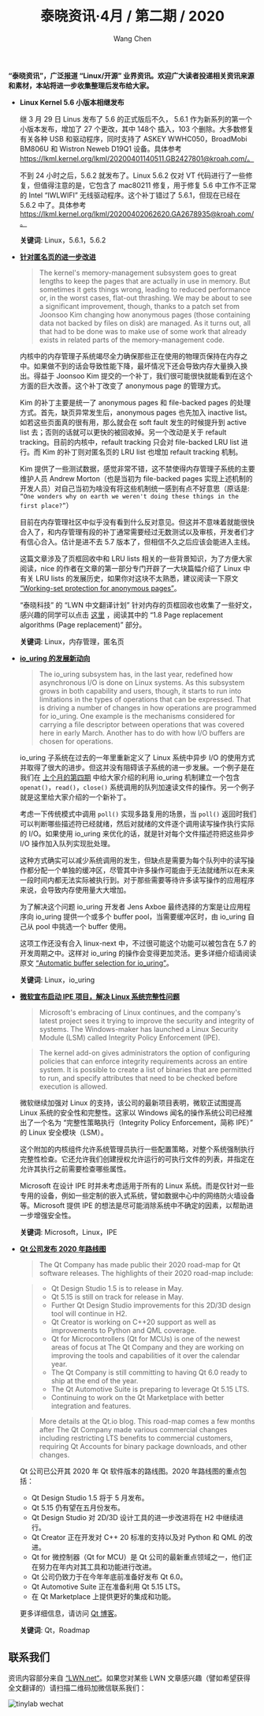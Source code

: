﻿---
title: 泰晓资讯·4月 / 第二期 / 2020
author: 'Wang Chen'
group: news
draft: false
top: false
album: 泰晓资讯
layout: weekly
license: "cc-by-nc-nd-4.0"
permalink: /tinylab-weekly-04-2nd-2020/
tags:
  - Linux
  - 内存管理
  - 匿名页
  - io_uring
  - Microsoft
  - IPE
  - Qt
categories:
  - 泰晓资讯
  - 技术动态
  - 行业动向
---

**“泰晓资讯”，广泛报道 “Linux/开源” 业界资讯。欢迎广大读者投递相关资讯来源和素材，本站将进一步收集整理后发布给大家。**

- **Linux Kernel 5.6 小版本相继发布**

    继 3 月 29 日 Linus 发布了 5.6 的正式版后不久， 5.6.1 作为新系列的第一个小版本发布，增加了 27 个更改，其中 148个 插入，103 个删除。大多数修复有关各种 USB 和驱动程序，同时支持了 ASKEY WWHC050，BroadMobi BM806U 和 Wistron Neweb D19Q1 设备。具体参考 https://lkml.kernel.org/lkml/20200401140511.GB2427801@kroah.com/。

    不到 24 小时之后，5.6.2 就发布了。Linux 5.6.2 仅对 VT 代码进行了一些修复，但值得注意的是，它包含了 mac80211 修复，用于修复 5.6 中工作不正常的 Intel “IWLWIFI” 无线驱动程序。这个补丁错过了 5.6.1，但现在已经在 5.6.2 中了。具体参考 https://lkml.kernel.org/lkml/20200402062620.GA2678935@kroah.com/。

    **关键词**: Linux，5.6.1，5.6.2

- [**针对匿名页的进一步改进**](https://lwn.net/Articles/815342/)

    > The kernel's memory-management subsystem goes to great lengths to keep the pages that are actually in use in memory. But sometimes it gets things wrong, leading to reduced performance or, in the worst cases, flat-out thrashing. We may be about to see a significant improvement, though, thanks to a patch set from Joonsoo Kim changing how anonymous pages (those containing data not backed by files on disk) are managed. As it turns out, all that had to be done was to make use of some work that already exists in related parts of the memory-management code.

    内核中的内存管理子系统竭尽全力确保那些正在使用的物理页保持在内存之中。如果做不到的话会导致性能下降，最坏情况下还会导致内存大量换入换出。得益于 Joonsoo Kim 提交的一个补丁，我们很可能很快就能看到在这个方面的巨大改善。这个补丁改变了 anonymous page 的管理方式。

    Kim 的补丁主要是统一了 anonymous pages 和 file-backed pages 的处理方式。首先，缺页异常发生后，anonymous pages 也先加入 inactive list。如若这些页面真的很有用，那么就会在 soft fault 发生的时候提升到 active list 去；否则的话就可以更快的被回收掉。另一个改动是关于 refault tracking。目前的内核中，refault tracking 只会对 file-backed LRU list 进行。而 Kim 的补丁则对匿名页的 LRU list 也增加 refault tracking 机制。

    Kim 提供了一些测试数据，感觉非常不错，这不禁使得内存管理子系统的主要维护人员 Andrew Morton（也是当初为 file-backed pages 实现上述机制的开发人员）对自己当初为啥没有将这些机制统一感到有点不好意思（原话是: `“One wonders why on earth we weren't doing these things in the first place?”`）

    目前在内存管理社区中似乎没有看到什么反对意见。但这并不意味着就能很快合入了，和内存管理有段的补丁通常需要经过无数测试以及审核，开发者们才有信心合入。估计是进不去 5.7 版本了，但相信不久之后应该会能进入主线。

    这篇文章涉及了页框回收中和 LRU lists 相关的一些背景知识，为了方便大家阅读，nice 的作者在文章的第一部分专门开辟了一大块篇幅介绍了 Linux 中有关 LRU lists 的发展历史，如果你对这块不太熟悉，建议阅读一下原文 [“Working-set protection for anonymous pages”](https://lwn.net/Articles/815342/)。

    “泰晓科技” 的 “LWN 中文翻译计划” 针对内存的页框回收也收集了一些好文，感兴趣的同学可以点击 [这里](http://tinylab.org/lwn-list-mm/) ，阅读其中的 “1.8 Page replacement algorithms (Page replacement)” 部分。

    **关键词**: Linux，内存管理，匿名页

- [**io_uring 的发展新动向**](https://lwn.net/Articles/815491/)

    > The io_uring subsystem has, in the last year, redefined how asynchronous I/O is done on Linux systems. As this subsystem grows in both capability and users, though, it starts to run into limitations in the types of operations that can be expressed. That is driving a number of changes in how operations are programmed for io_uring. One example is the mechanisms considered for carrying a file descriptor between operations that was covered here in early March. Another has to do with how I/O buffers are chosen for operations.

    io_uring 子系统在过去的一年里重新定义了 Linux 系统中异步 I/O 的使用方式并取得了很大的进步。但这并没有阻碍该子系统的进一步发展。一个例子是在我们在 [上个月的第四期](http://tinylab.org/tinylab-weekly-03-4th-2020/) 中给大家介绍的利用 io_uring 机制建立一个包含 `openat()`，`read()`，`close()` 系统调用的队列加速读文件的操作。另一个例子就是这里给大家介绍的一个新补丁。

    考虑一下传统模式中调用 `poll()` 实现多路复用的场景，当 `poll()` 返回时我们可以判断哪些描述符已经就绪，然后对就绪的文件逐个调用读写操作执行实际的 I/O。如果使用 io_uring 来优化的话，就是针对每个文件描述符把这些异步 I/O 操作加入队列实现批处理。

    这种方式确实可以减少系统调用的发生，但缺点是需要为每个队列中的读写操作都分配一个单独的缓冲区，尽管其中许多操作可能由于无法就绪所以在未来一段时间内都无法实际被执行到。对于那些需要等待许多读写操作的应用程序来说，会导致内存使用量大大增加。

    为了解决这个问题 io_uring 开发者 Jens Axboe 最终选择的方案是让应用程序向 io_uring 提供一个或多个 buffer pool，当需要缓冲区时，由 io_uring 自己从 pool 中挑选一个 buffer 使用。

    这项工作还没有合入 linux-next 中，不过很可能这个功能可以被包含在 5.7 的开发周期之中。这样对 io_uring 的操作会变得更加灵活。更多详细介绍请阅读原文 [“Automatic buffer selection for io_uring”](https://lwn.net/Articles/815491/)。

    **关键词**: Linux，io_uring

- [**微软宣布启动 IPE 项目，解决 Linux 系统完整性问题**](https://betanews.com/2020/04/08/microsoft-ipe-lsm-linux-security-module/)

    > Microsoft's embracing of Linux continues, and the company's latest project sees it trying to improve the security and integrity of systems. The Windows-maker has launched a Linux Security Module (LSM) called Integrity Policy Enforcement (IPE).

    > The kernel add-on gives administrators the option of configuring policies that can enforce integrity requirements across an entire system. It is possible to create a list of binaries that are permitted to run, and specify attributes that need to be checked before execution is allowed.

    微软继续加强对 Linux 的支持，该公司的最新项目表明，微软正试图提高 Linux 系统的安全性和完整性。这家以 Windows 闻名的操作系统公司已经推出了一个名为 “完整性策略执行（Integrity Policy Enforcement，简称 IPE）” 的 Linux 安全模块（LSM）。

    这个附加的内核组件允许系统管理员执行一些配置策略，对整个系统强制执行完整性检查。它还允许我们创建授权允许运行的可执行文件的列表，并指定在允许其执行之前需要检查哪些属性。

    Microsoft 在设计 IPE 时并未考虑适用于所有的 Linux 系统。而是仅针对一些专用的设备，例如一些定制的嵌入式系统，譬如数据中心中的网络防火墙设备等。Microsoft 提供 IPE 的想法是尽可能消除系统中不确定的因素，以帮助进一步增强安全性。

    **关键词**: Microsoft，Linux，IPE

- [**Qt 公司发布 2020 年路线图**](https://www.phoronix.com/scan.php?page=news_item&px=Qt-2020-Roadmap)

    > The Qt Company has made public their 2020 road-map for Qt software releases. The highlights of their 2020 road-map include:

    > - Qt Design Studio 1.5 is to release in May.
    > - Qt 5.15 is still on track for release in May.
    > - Further Qt Design Studio improvements for this 2D/3D design tool will continue in H2.
    > - Qt Creator is working on C++20 support as well as improvements to Python and QML coverage.
    > - Qt for Microcontrollers (Qt for MCUs) is one of the newest areas of focus at The Qt Company and they are working on improving the tools and capabilities of it over the calendar year.
    > - The Qt Company is still committing to having Qt 6.0 ready to ship at the end of the year.
    > - The Qt Automotive Suite is preparing to leverage Qt 5.15 LTS.
    > - Continuing to work on the Qt Marketplace with better integration and features.

    > More details at the Qt.io blog. This road-map comes a few months after The Qt Company made various commercial changes including restricting LTS benefits to commercial customers, requiring Qt Accounts for binary package downloads, and other changes.

    Qt 公司已公开其 2020 年 Qt 软件版本的路线图。2020 年路线图的重点包括：

    - Qt Design Studio 1.5 将于 5 月发布。
    - Qt 5.15 仍有望在五月份发布。
    - Qt Design Studio 对 2D/3D 设计工具的进一步改进将在 H2 中继续进行。
    - Qt Creator 正在开发对 C++ 20 标准的支持以及对 Python 和 QML 的改进。
    - Qt for 微控制器（Qt for MCU）是 Qt 公司的最新重点领域之一，他们正在努力在年内对其工具和功能进行改进。
    - Qt 公司仍致力于在今年年底前准备好发布 Qt 6.0。
    - Qt Automotive Suite 正在准备利用 Qt 5.15 LTS。
    - 在 Qt Marketplace 上提供更好的集成和功能。

    更多详细信息，请访问 [Qt 博客](https://www.qt.io/blog/qt-roadmap-for-2020)。
    
    **关键词**: Qt，Roadmap
    
## 联系我们

资讯内容部分来自 [“LWN.net“](https://lwn.net/)。如果您对某些 LWN 文章感兴趣（譬如希望获得全文翻译的）请扫描二维码加微信联系我们：

![tinylab wechat](/images/wechat/tinylab.jpg)
